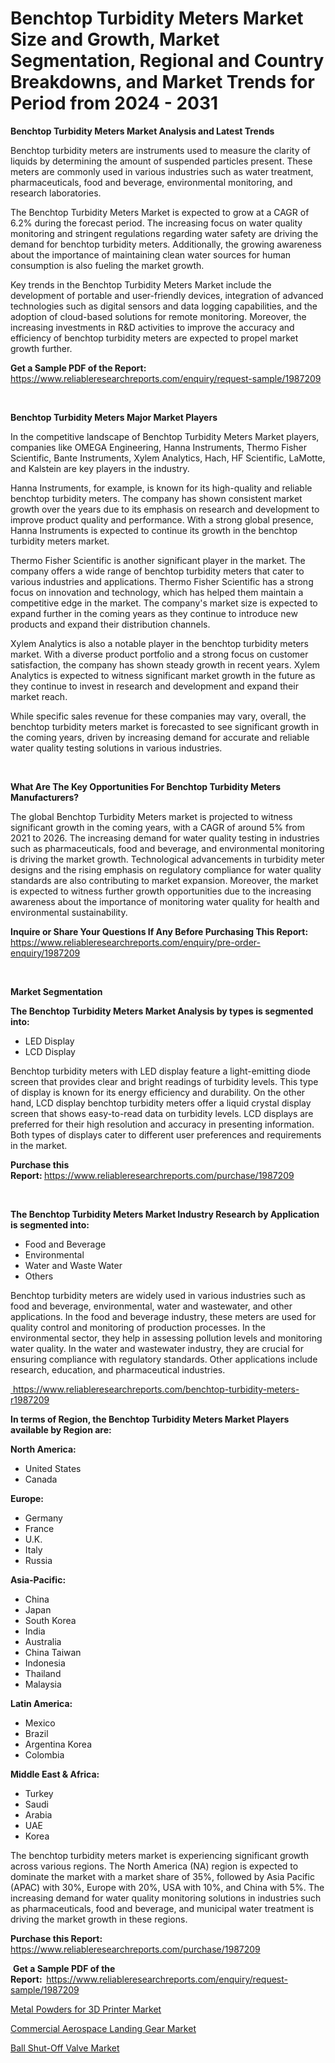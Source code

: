 <p><h1>Benchtop Turbidity Meters Market Size and Growth, Market Segmentation, Regional and Country Breakdowns, and Market Trends for Period from 2024 -  2031</h1></p><p><strong>Benchtop Turbidity Meters Market Analysis and Latest Trends</strong></p>
<p><p>Benchtop turbidity meters are instruments used to measure the clarity of liquids by determining the amount of suspended particles present. These meters are commonly used in various industries such as water treatment, pharmaceuticals, food and beverage, environmental monitoring, and research laboratories. </p><p>The Benchtop Turbidity Meters Market is expected to grow at a CAGR of 6.2% during the forecast period. The increasing focus on water quality monitoring and stringent regulations regarding water safety are driving the demand for benchtop turbidity meters. Additionally, the growing awareness about the importance of maintaining clean water sources for human consumption is also fueling the market growth.</p><p>Key trends in the Benchtop Turbidity Meters Market include the development of portable and user-friendly devices, integration of advanced technologies such as digital sensors and data logging capabilities, and the adoption of cloud-based solutions for remote monitoring. Moreover, the increasing investments in R&D activities to improve the accuracy and efficiency of benchtop turbidity meters are expected to propel market growth further.</p></p>
<p><strong>Get a Sample PDF of the Report:&nbsp;</strong> <a href="https://www.reliableresearchreports.com/enquiry/request-sample/1987209">https://www.reliableresearchreports.com/enquiry/request-sample/1987209</a></p>
<p>&nbsp;</p>
<p><strong>Benchtop Turbidity Meters Major Market Players</strong></p>
<p><p>In the competitive landscape of Benchtop Turbidity Meters Market players, companies like OMEGA Engineering, Hanna Instruments, Thermo Fisher Scientific, Bante Instruments, Xylem Analytics, Hach, HF Scientific, LaMotte, and Kalstein are key players in the industry.</p><p>Hanna Instruments, for example, is known for its high-quality and reliable benchtop turbidity meters. The company has shown consistent market growth over the years due to its emphasis on research and development to improve product quality and performance. With a strong global presence, Hanna Instruments is expected to continue its growth in the benchtop turbidity meters market.</p><p>Thermo Fisher Scientific is another significant player in the market. The company offers a wide range of benchtop turbidity meters that cater to various industries and applications. Thermo Fisher Scientific has a strong focus on innovation and technology, which has helped them maintain a competitive edge in the market. The company's market size is expected to expand further in the coming years as they continue to introduce new products and expand their distribution channels.</p><p>Xylem Analytics is also a notable player in the benchtop turbidity meters market. With a diverse product portfolio and a strong focus on customer satisfaction, the company has shown steady growth in recent years. Xylem Analytics is expected to witness significant market growth in the future as they continue to invest in research and development and expand their market reach.</p><p>While specific sales revenue for these companies may vary, overall, the benchtop turbidity meters market is forecasted to see significant growth in the coming years, driven by increasing demand for accurate and reliable water quality testing solutions in various industries.</p></p>
<p>&nbsp;</p>
<p><strong>What Are The Key Opportunities For Benchtop Turbidity Meters Manufacturers?</strong></p>
<p><p>The global Benchtop Turbidity Meters market is projected to witness significant growth in the coming years, with a CAGR of around 5% from 2021 to 2026. The increasing demand for water quality testing in industries such as pharmaceuticals, food and beverage, and environmental monitoring is driving the market growth. Technological advancements in turbidity meter designs and the rising emphasis on regulatory compliance for water quality standards are also contributing to market expansion. Moreover, the market is expected to witness further growth opportunities due to the increasing awareness about the importance of monitoring water quality for health and environmental sustainability.</p></p>
<p><strong>Inquire or Share Your Questions If Any Before Purchasing This Report:</strong> <a href="https://www.reliableresearchreports.com/enquiry/pre-order-enquiry/1987209">https://www.reliableresearchreports.com/enquiry/pre-order-enquiry/1987209</a></p>
<p>&nbsp;</p>
<p><strong>Market Segmentation</strong></p>
<p><strong>The Benchtop Turbidity Meters Market Analysis by types is segmented into:</strong></p>
<p><ul><li>LED Display</li><li>LCD Display</li></ul></p>
<p><p>Benchtop turbidity meters with LED display feature a light-emitting diode screen that provides clear and bright readings of turbidity levels. This type of display is known for its energy efficiency and durability. On the other hand, LCD display benchtop turbidity meters offer a liquid crystal display screen that shows easy-to-read data on turbidity levels. LCD displays are preferred for their high resolution and accuracy in presenting information. Both types of displays cater to different user preferences and requirements in the market.</p></p>
<p><strong>Purchase this Report:&nbsp;</strong><a href="https://www.reliableresearchreports.com/purchase/1987209">https://www.reliableresearchreports.com/purchase/1987209</a></p>
<p>&nbsp;</p>
<p><strong>The Benchtop Turbidity Meters Market Industry Research by Application is segmented into:</strong></p>
<p><ul><li>Food and Beverage</li><li>Environmental</li><li>Water and Waste Water</li><li>Others</li></ul></p>
<p><p>Benchtop turbidity meters are widely used in various industries such as food and beverage, environmental, water and wastewater, and other applications. In the food and beverage industry, these meters are used for quality control and monitoring of production processes. In the environmental sector, they help in assessing pollution levels and monitoring water quality. In the water and wastewater industry, they are crucial for ensuring compliance with regulatory standards. Other applications include research, education, and pharmaceutical industries.</p></p>
<p><a href="https://www.reliableresearchreports.com/benchtop-turbidity-meters-r1987209">&nbsp;https://www.reliableresearchreports.com/benchtop-turbidity-meters-r1987209</a></p>
<p><strong>In terms of Region, the Benchtop Turbidity Meters Market Players available by Region are:</strong></p>
<p>
    <p> <strong> North America: </strong>
        <ul>
            <li>United States</li>
            <li>Canada</li>
        </ul>
        </p> 
    <p> <strong> Europe: </strong>
        <ul>
            <li>Germany</li>
            <li>France</li>
            <li>U.K.</li>
            <li>Italy</li>
            <li>Russia</li>
        </ul>
        </p> 
    <p> <strong> Asia-Pacific: </strong>
        <ul>
            <li>China</li>
            <li>Japan</li>
            <li>South Korea</li>
            <li>India</li>
            <li>Australia</li>
            <li>China Taiwan</li>
            <li>Indonesia</li>
            <li>Thailand</li>
            <li>Malaysia</li>
        </ul>
        </p> 
    <p> <strong> Latin America: </strong>
        <ul>
            <li>Mexico</li>
            <li>Brazil</li>
            <li>Argentina Korea</li>
            <li>Colombia</li>
        </ul>
        </p> 
    <p> <strong> Middle East & Africa: </strong>
        <ul>
            <li>Turkey</li>
            <li>Saudi</li>
            <li>Arabia</li>
            <li>UAE</li>
            <li>Korea</li>
        </ul>
    </p>
    </p>
<p><p>The benchtop turbidity meters market is experiencing significant growth across various regions. The North America (NA) region is expected to dominate the market with a market share of 35%, followed by Asia Pacific (APAC) with 30%, Europe with 20%, USA with 10%, and China with 5%. The increasing demand for water quality monitoring solutions in industries such as pharmaceuticals, food and beverage, and municipal water treatment is driving the market growth in these regions.</p></p>
<p><strong>Purchase this Report: </strong><a href="https://www.reliableresearchreports.com/purchase/1987209">https://www.reliableresearchreports.com/purchase/1987209</a></p>
<p>&nbsp;<strong>Get a Sample PDF of the Report:&nbsp;&nbsp;</strong><a href="https://www.reliableresearchreports.com/enquiry/request-sample/1987209">https://www.reliableresearchreports.com/enquiry/request-sample/1987209</a></p>
<p><strong></strong></p>
<p><p><a href="https://www.linkedin.com/pulse/emerging-trends-metal-powders-3d-printer-market-global-l8jle">Metal Powders for 3D Printer Market</a></p><p><a href="https://www.linkedin.com/pulse/commercial-aerospace-landing-gear-market-global-regional-analysis-cmc4f">Commercial Aerospace Landing Gear Market</a></p><p><a href="https://www.linkedin.com/pulse/global-ball-shut-off-valve-market-projected-grow-cagr-73-brrrf">Ball Shut-Off Valve Market</a></p></p>